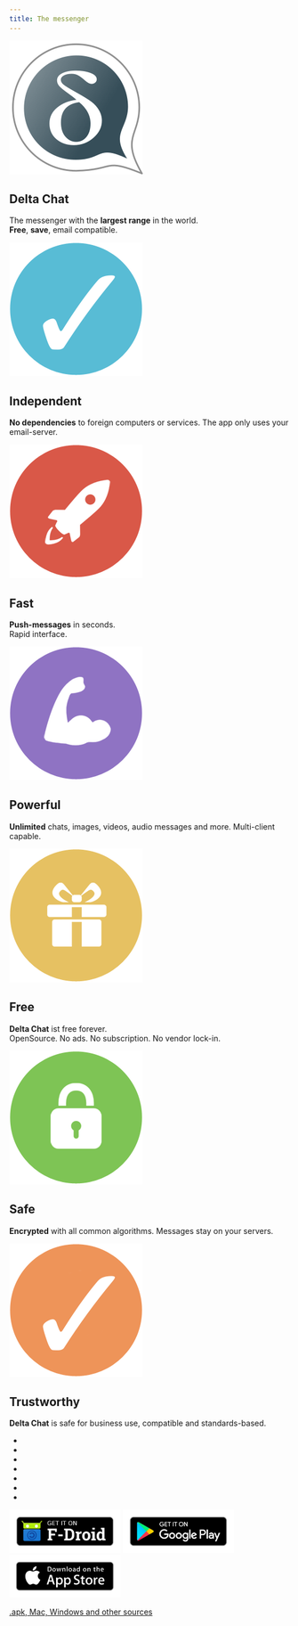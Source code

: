 ```yaml
---
title: The messenger
---
```


<!-- The content slider must have exactly 7 pages! -->
<!-- START OF CONTENT SLIDER -->
<link rel="stylesheet" property="stylesheet" href="../public/layout/content-slider.css" type="text/css" />
<div id="contentContainer"><div id="contentWrapper">

<div>
   <img src="../public/images/home/intro1.png" alt="" />
   <h2>Delta Chat</h2>
   <p>The messenger with the <b>largest range</b> in the world.<br/><b>Free</b>, <b>save</b>,  email compatible.</p>
</div>

<div>
   <img src="../public/images/home/intro2.png" alt="" />
   <h2>Independent</h2>
   <p><b>No dependencies</b> to foreign computers or services. The app only uses your email-server.</p>
</div>

<div>
   <img src="../public/images/home/intro3.png" alt="" />
   <h2>Fast</h2>
   <p><b>Push-messages</b> in seconds.<br/>Rapid interface.</p>
</div>

<div>
   <img src="../public/images/home/intro4.png" alt="" />
   <h2>Powerful</h2>
   <p><b>Unlimited</b> chats, images, videos, audio messages and more. Multi-client capable.</p>
</div>

<div>
   <img src="../public/images/home/intro5.png" alt="" />
   <h2>Free</h2>
   <p><b>Delta Chat</b> ist free forever.<br/>OpenSource. No ads. No subscription. No vendor lock-in.</p>
</div>

<div>
   <img src="../public/images/home/intro6.png" alt="" />
   <h2>Safe</h2>
   <p><b>Encrypted</b> with all common algorithms. Messages stay on your servers.</p>
</div>

<div>
   <img src="../public/images/home/intro7.png" alt="" />
   <h2>Trustworthy</h2>
   <p><b>Delta Chat</b> is safe for business use, compatible and standards-based.</p>
</div>

</div></div>

<div id="navLinks">
  <ul>
    <li class="itemLinks" data-pos="0"></li>
    <li class="itemLinks" data-pos="1"></li>
    <li class="itemLinks" data-pos="2"></li>
    <li class="itemLinks" data-pos="3"></li>
    <li class="itemLinks" data-pos="4"></li>
    <li class="itemLinks" data-pos="5"></li>
    <li class="itemLinks" data-pos="6"></li>
  </ul>
</div>

<script src="../public/layout/content-slider.js"></script>
<!-- END OF CONTENT SLIDER -->

[<img src="../public/images/home/get-it-on-fdroid.png" alt="Get it on F-Droid" width="200" />](download)
[<img src="../public/images/home/get-it-on-gplay.png" alt="Get it on Google Play" width="200" />](download)
[<img src="../public/images/home/get-it-on-ios.png" alt="Download on Apple AppStore" width="200" />](download)

[.apk, Mac, Windows and other sources](download)

